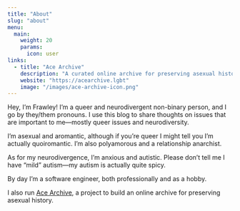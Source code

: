 ```yaml
---
title: "About"
slug: "about"
menu:
  main:
    weight: 20
    params:
      icon: user
links:
  - title: "Ace Archive"
    description: "A curated online archive for preserving asexual history."
    website: "https://acearchive.lgbt"
    image: "/images/ace-archive-icon.png"
---
```


Hey, I’m Frawley! I’m a queer and neurodivergent non-binary person, and I go by
they/them pronouns. I use this blog to share thoughts on issues that are
important to me—mostly queer issues and neurodiversity.

I’m asexual and aromantic, although if you’re queer I might tell you I’m
actually quoiromantic. I’m also polyamorous and a relationship anarchist.

As for my neurodivergence, I’m anxious and autistic. Please don’t tell me I
have “mild” autism—my autism is actually quite spicy.

By day I’m a software engineer, both professionally and as a hobby.

I also run [Ace Archive](https://acearchive.lgbt), a project to build an online
archive for preserving asexual history.
